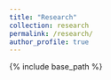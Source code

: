 ```yaml
---
title: "Research"
collection: research
permalink: /research/
author_profile: true
---
```


{% include base_path %}